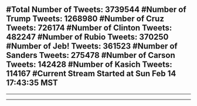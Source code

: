 #Total Number of Tweets: 3739544 
#Number of Trump Tweets: 1268980
#Number of Cruz Tweets: 726174
#Number of Clinton Tweets: 482247
#Number of Rubio Tweets: 370250
#Number of Jeb! Tweets: 361523
#Number of Sanders Tweets: 275478
#Number of Carson Tweets: 142428
#Number of Kasich Tweets: 114167
#Current Stream Started at Sun Feb 14 17:43:35 MST
---
---
---
